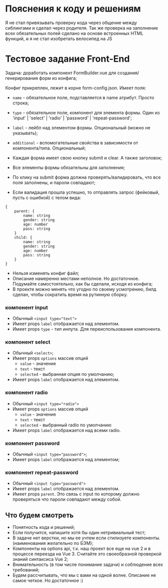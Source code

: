 # Пояснения к коду и решениям

Я не стал привязывать проверку кода через общение между сиблингами и сделал через родителя.
Так же проверка на заполнение всех обязательных полей сделано на основе встроенных HTML функций, и я не стал изобретать велосипед на JS


# Тестовое задание Front-End

Задача: доработать компонент FormBuilder.vue для создания/генерирования форм из конфига;


Конфиг прикреплен, лежит в корне form-config.json. Имеет поля:
- `name` - обязательное поле, подставляется в name атрибут. Просто строка;
- `type` - обязательное поле, компонент для элемента формы. Один из 'input' | 'select' | 'radio' | 'password' | 'repeat-password';
- `label` - лейбл над элементом формы. Опциональный (можно не указывать);
- `additional` - вспомогательные свойства в зависимости от компонента/типа. Опциональный;

- Каждая форма имеет свою кнопку submit и clear. А также заголовок;
- Все элементы формы обязательны для заполнения;
- По клику на submit форма должна проверять/валидировать, что все поля заполнены, и пароли совпадают; 
- Если валидация прошла успешно, то отправлять запрос (фейковый, пусть с ошибкой) с телом вида:
```
{
    parent: {
        name: string
        gender: string
        age: number
        pass: string
    }
    child: {
        name: string
        gender: string
        age: number
        pass: string
    }
}
```
- Нельзя изменять конфиг файл;
- Описание намеренно местами неполное. Но достаточное. Подумайте самостоятельно, как бы сделали, исходя из конфига;
- В проекте можно менять что угодно по своему усмотрению, билд сделан, чтобы сократить время на рутинную сборку.

### компонент input
- Обычный `<input type="text">`
- Имеет props `label` отображается над элементом.
- Имеет props `type` - тип инпута. Для переиспользования компонента.

### компонент select
- Обычный `<select>`;
- Имеет props `options` массив опций
    - `value` - значение
    - `text` - текст
    - `selected` - выбранная опция по умолчанию;
- Имеет props `label` отображается над элементом.

### компонент radio
- Обычный `<input type="radio">`
- Имеет props `options` массив опций
    - `value` - значение
    - `text` - текст
    - `selected` - выбранный radio по умолчанию
- Имеет props `label` отображается над всеми radio.

### компонент password
- Обычный `<input type="password">`;
- Имеет props `label` отображается над элементом;

### компонент repeat-password
- Обычный `<input type="password">`
- Имеет props `label` отображается над элементом.
- Имеет props `parent`. Это связь с input по которому должно проверяться что пароли совпадают между собой.

## Что будем смотреть
- Понятность кода и решений;
- Если получится, напишите хотя бы один нетривиальный тест;
- В задаче нет верстки, но мы ее учтем если стилизуете компоненты. (наименования желательно по БЭМ);
- Компоненты на options api, т.к. наш проект все еще на vue 2 и в процессе переезда на Vue 3. Считайте это своеобразной проверкой знаний синтаксиса Vue 2;
- Внимательность (в том числе понимание задачи) и соблюдение всех требований;
- Будем рассчитывать, что мы с вами на одной волне. Описание не самое четкое. Но достаточное :)
